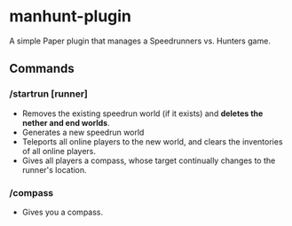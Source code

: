 # manhunt-plugin
A simple Paper plugin that manages a Speedrunners vs. Hunters game.
## Commands
### /startrun [runner]
- Removes the existing speedrun world (if it exists) and  **deletes the nether and end worlds**.
- Generates a new speedrun world
- Teleports all online players to the new world, and clears the inventories of all online players.
- Gives all players a compass, whose target continually changes to the runner's location.
### /compass
- Gives you a compass.
